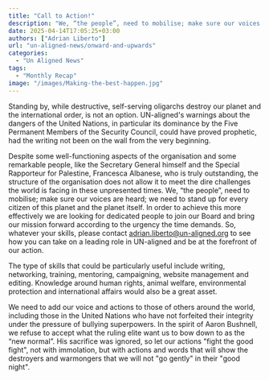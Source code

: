 ```yaml
---
title: "Call to Action!"
description: "We, “the people”, need to mobilise; make sure our voices are heard; we need to stand up for every citizen of this planet and the planet itself..."
date: 2025-04-14T17:05:25+03:00
authors: ["Adrian Liberto"]
url: "un-aligned-news/onward-and-upwards"
categories: 
  - "Un Aligned News"
tags: 
  - "Monthly Recap"
image: "/images/Making-the-best-happen.jpg"
---
```


Standing by, while destructive, self-serving oligarchs destroy our planet and the international order, is not an option. UN-aligned's warnings about the dangers of the United Nations, in particular its dominance by the Five Permanent Members of the Security Council, could have proved prophetic, had the writing not been on the wall from the very beginning.

Despite some well-functioning aspects of the organisation and some remarkable people, like the Secretary General himself and the Special Rapporteur for Palestine, Francesca Albanese, who is truly outstanding, the structure of the organisation does not allow it to meet the dire challenges the world is facing in these unpresented times. We, “the people”, need to mobilise; make sure our voices are heard; we need to stand up for every citizen of this planet and the planet itself. In order to achieve this more effectively we are looking for dedicated people to join our Board and bring our mission forward according to the urgency the time demands. So, whatever your skills, please contact adrian.liberto@un-aligned.org to see how you can take on a leading role in UN-aligned and be at the forefront of our action.

The type of skills that could be particularly useful include writing, networking, training, mentoring, campaigning, website management and editing. Knowledge around human rights, animal welfare, environmental protection and international affairs would also be a great asset.

We need to add our voice and actions to those of others around the world, including those in the United Nations who have not forfeited their integrity under the pressure of bullying superpowers. In the spirit of Aaron Bushnell, we refuse to accept what the ruling elite want us to bow down to as the “new normal”. His sacrifice was ignored, so let our actions "fight the good fight", not with immolation, but with actions and words that will show the destroyers and warmongers that we will not "go gently" in their "good night".
